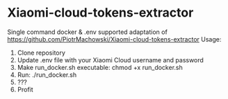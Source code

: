 # Xiaomi-cloud-tokens-extractor
Single command docker & .env supported adaptation of https://github.com/PiotrMachowski/Xiaomi-cloud-tokens-extractor
Usage:
1. Clone repository
2. Update .env file with your Xiaomi Cloud username and password
3. Make run_docker.sh executable: chmod +x run_docker.sh
4. Run: ./run_docker.sh
5. ???
6. Profit
